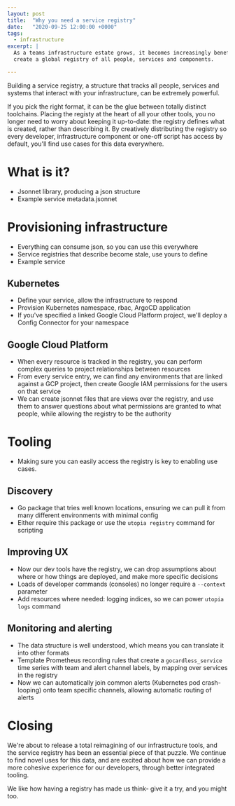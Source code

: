 ```yaml
---
layout: post
title:  "Why you need a service registry"
date:   "2020-09-25 12:00:00 +0000"
tags:
  - infrastructure
excerpt: |
  As a teams infrastructure estate grows, it becomes increasingly beneficial to
  create a global registry of all people, services and components.

---
```


Building a service registry, a structure that tracks all people, services and
systems that interact with your infrastructure, can be extremely powerful.

If you pick the right format, it can be the glue between totally distinct
toolchains. Placing the registy at the heart of all your other tools, you no
longer need to worry about keeping it up-to-date: the registry defines what is
created, rather than describing it. By creatively distributing the registry so
every developer, infrastructure component or one-off script has access by
default, you'll find use cases for this data everywhere.

# What is it?

- Jsonnet library, producing a json structure
- Example service metadata.jsonnet

# Provisioning infrastructure

- Everything can consume json, so you can use this everywhere
- Service registries that describe become stale, use yours to define
- Example service

## Kubernetes

- Define your service, allow the infrastructure to respond
- Provision Kubernetes namespace, rbac, ArgoCD application
- If you've specified a linked Google Cloud Platform project, we'll deploy a
  Config Connector for your namespace

## Google Cloud Platform

- When every resource is tracked in the registry, you can perform complex
  queries to project relationships between resources
- From every service entry, we can find any environments that are linked against
  a GCP project, then create Google IAM permissions for the users on that
  service
- We can create jsonnet files that are views over the registry, and use them to
  answer questions about what permissions are granted to what people, while
  allowing the registry to be the authority

# Tooling

- Making sure you can easily access the registry is key to enabling use cases.

## Discovery

- Go package that tries well known locations, ensuring we can pull it from many
  different environments with minimal config
- Either require this package or use the `utopia registry` command for scripting

## Improving UX

- Now our dev tools have the registry, we can drop assumptions about where or
  how things are deployed, and make more specific decisions
- Loads of developer commands (consoles) no longer require a `--context`
  parameter
- Add resources where needed: logging indices, so we can power `utopia logs`
  command

## Monitoring and alerting

- The data structure is well understood, which means you can translate it into
  other formats
- Template Prometheus recording rules that create a `gocardless_service` time
  series with team and alert channel labels, by mapping over services in the
  registry
- Now we can automatically join common alerts (Kubernetes pod crash-looping)
  onto team specific channels, allowing automatic routing of alerts

# Closing

We're about to release a total reimagining of our infrastructure tools, and the
service registry has been an essential piece of that puzzle. We continue to find
novel uses for this data, and are excited about how we can provide a more
cohesive experience for our developers, through better integrated tooling.

We like how having a registry has made us think- give it a try, and you might
too.
